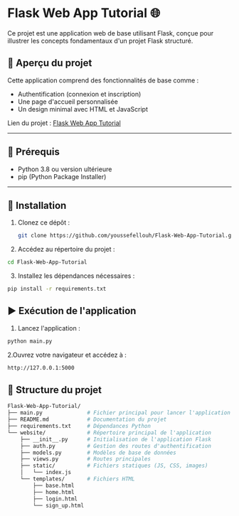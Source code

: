 # Flask Web App Tutorial 🌐

Ce projet est une application web de base utilisant Flask, conçue pour illustrer les concepts fondamentaux d'un projet Flask structuré.

## 📖 Aperçu du projet

Cette application comprend des fonctionnalités de base comme :
- Authentification (connexion et inscription)
- Une page d'accueil personnalisée
- Un design minimal avec HTML et JavaScript

Lien du projet : [Flask Web App Tutorial](https://github.com/youssefellouh/Flask-Web-App-Tutorial)

---

## 🔧 Prérequis

- Python 3.8 ou version ultérieure
- pip (Python Package Installer)

---

## 🚀 Installation

1. Clonez ce dépôt :
   ```bash
   git clone https://github.com/youssefellouh/Flask-Web-App-Tutorial.git
2. Accédez au répertoire du projet :
```bash
cd Flask-Web-App-Tutorial
```
3. Installez les dépendances nécessaires :
``` bash
pip install -r requirements.txt
```
## ▶️ Exécution de l'application
1. Lancez l'application :
``` bash
python main.py

```
2.Ouvrez votre navigateur et accédez à :
```bash
http://127.0.0.1:5000
```
## 📂 Structure du projet
```bash
Flask-Web-App-Tutorial/
├── main.py              # Fichier principal pour lancer l'application
├── README.md            # Documentation du projet
├── requirements.txt     # Dépendances Python
└── website/             # Répertoire principal de l'application
    ├── __init__.py      # Initialisation de l'application Flask
    ├── auth.py          # Gestion des routes d'authentification
    ├── models.py        # Modèles de base de données
    ├── views.py         # Routes principales
    ├── static/          # Fichiers statiques (JS, CSS, images)
    │   └── index.js
    └── templates/       # Fichiers HTML
        ├── base.html
        ├── home.html
        ├── login.html
        └── sign_up.html
```

